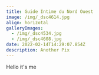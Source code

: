 ```yaml
---
title: Guide Intime du Nord Ouest
image: /img/_dsc4614.jpg
align: horizotal
galleryImages:
  - /img/_dsc4534.jpg
  - /img/_dsc4608.jpg
date: 2022-02-14T14:29:07.854Z
description: Another Pix
---
```

Hello it's me 

![]()